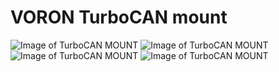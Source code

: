 # VORON TurboCAN mount


![Image of TurboCAN MOUNT](https://github.com/pure100kim/VORON_TurboCAN-Mount/blob/main/Picture/VORON_Stealthburner_TurboCAN_mount_01.jpg)
![Image of TurboCAN MOUNT](https://github.com/pure100kim/VORON_TurboCAN-Mount/blob/main/Picture/VORON_Stealthburner_TurboCAN_mount_02.png)
![Image of TurboCAN MOUNT](https://github.com/pure100kim/VORON_TurboCAN-Mount/blob/main/Picture/VORON_Stealthburner_TurboCAN_mount_03.png)
![Image of TurboCAN MOUNT](https://github.com/pure100kim/VORON_TurboCAN-Mount/blob/main/Picture/VORON_Stealthburner_TurboCAN_mount_04.png)

